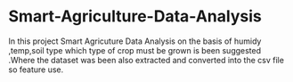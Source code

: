 # Smart-Agriculture-Data-Analysis
In this project Smart Agricuture Data Analysis on the basis of humidy ,temp,soil type which type of crop must be grown is been suggested .Where the dataset was been also extracted and converted into the csv file so feature use.

